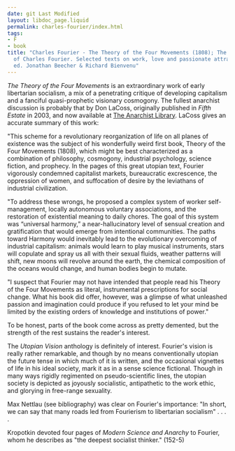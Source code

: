 ```yaml
---
date: git Last Modified
layout: libdoc_page.liquid
permalink: charles-fourier/index.html
tags:
- F
- book
title: "Charles Fourier - The Theory of the Four Movements (1808); The  Utopian Vision
  of Charles Fourier. Selected texts on work, love and passionate attraction (1971),
  ed. Jonathan Beecher & Richard Bienvenu"
---
```


<em>The Theory of the Four Movements</em> is an extraordinary work of early libertarian socialism, a  mix of a penetrating critique of developing capitalism and a fanciful  quasi-prophetic visionary cosmogony. The fullest anarchist discussion is  probably that by Don LaCoss, originally published in <em>Fifth Estate</em> in  2003, and now available at <a href="https://theanarchistlibrary.org/library/don-lacoss-charles-fourier-prefigures-our-total-refusal"> The Anarchist Library</a>. LaCoss gives an accurate summary of this work:

"This scheme for a revolutionary reorganization of life on  all planes of existence was the subject of his wonderfully weird first book,  Theory of the Four Movements (1808), which might be best characterized as a  combination of philosophy, cosmogony, industrial psychology, science fiction,  and prophecy. In the pages of this great utopian text, Fourier vigorously  condemned capitalist markets, bureaucratic excrescence, the oppression of women,  and suffocation of desire by the leviathans of industrial civilization.

"To address these wrongs, he proposed a complex system of  worker self-management, locally autonomous voluntary associations, and the  restoration of existential meaning to daily chores. The goal of this system was  “universal harmony,” a near-hallucinatory level of sensual creation and  gratification that would emerge from intentional communities. The paths toward  Harmony would inevitably lead to the evolutionary overcoming of industrial  capitalism: animals would learn to play musical instruments, stars will copulate  and spray us all with their sexual fluids, weather patterns will shift, new  moons will revolve around the earth, the chemical composition of the oceans  would change, and human bodies begin to mutate. 

"I suspect that Fourier may not have intended that people  read his Theory of the Four Movements as literal, instrumental prescriptions for  social change. What his book did offer, however, was a glimpse of what unleashed  passion and imagination could produce if you refused to let your mind be limited  by the existing orders of knowledge and institutions of power."

To be honest, parts of the book come across as pretty  demented, but the strength of the rest sustains the reader's interest.

The <em>Utopian Vision</em> anthology is definitely of  interest. Fourier's vision is really rather remarkable, and though by no means  conventionally utopian the future tense in which much of it is written, and the  occasional vignettes of life in his ideal society, mark it as in a sense science  fictional. Though in many ways rigidly regimented on pseudo-scientific lines,  the utopian society is depicted as joyously socialistic, antipathetic to the  work ethic, and glorying in free-range sexuality.

Max Nettlau (see bibliography) was clear on Fourier's importance: "In short, we can say that many roads led from Fourierism to libertarian socialism" . . . .

Kropotkin devoted four pages of _Modern Science and Anarchy_ to Fourier, whom he describes as "the deepest socialist thinker." (152-5)
